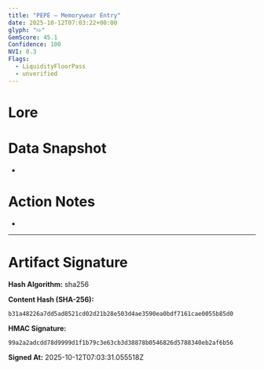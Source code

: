 ```yaml
---
title: "PEPE — Memorywear Entry"
date: 2025-10-12T07:03:22+00:00
glyph: "⧘⟡"
GemScore: 45.1
Confidence: 100
NVI: 0.3
Flags:
  - LiquidityFloorPass
  - unverified
---
```


# Lore


# Data Snapshot
-

# Action Notes
-

---

# Artifact Signature

**Hash Algorithm:** sha256

**Content Hash (SHA-256):**
```
b31a48226a7dd5ad8521cd02d21b28e503d4ae3590ea0bdf7161cae0055b85d0
```

**HMAC Signature:**
```
99a2a2adcdd78d9999d1f1b79c3e63cb3d38878b0546826d5788340eb2af6b56
```

**Signed At:** 2025-10-12T07:03:31.055518Z
